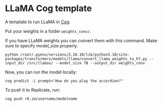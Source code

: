 # LLaMA Cog template

A template to run LLaMA in [Cog](https://github.com/replicate/cog).

Put your weights in a folder `weights_conv/`.

If you have LLaMA weights you can convert them with this command. Make sure to specify model_size properly.

    python /root/.pyenv/versions/3.10.10/lib/python3.10/site-packages/transformers/models/llama/convert_llama_weights_to_hf.py --input_dir /src/llamas/ --model_size 7B --output_dir weights_conv

Now, you can run the model locally:

    cog predict -i prompt="How do you play the accordion?"

To push it to Replicate, run:

    cog push r8.im/username/modelname
